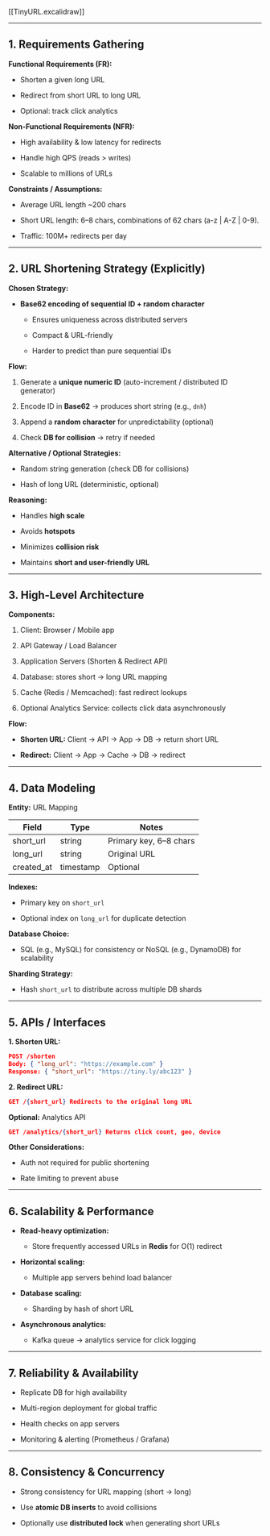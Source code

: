 [[TinyURL.excalidraw]]

---
## **1. Requirements Gathering**

**Functional Requirements (FR):**

- Shorten a given long URL
    
- Redirect from short URL to long URL
    
- Optional: track click analytics
    

**Non-Functional Requirements (NFR):**

- High availability & low latency for redirects
    
- Handle high QPS (reads > writes)
    
- Scalable to millions of URLs
    

**Constraints / Assumptions:**

- Average URL length ~200 chars
    
- Short URL length: 6–8 chars,  combinations of 62 chars (a-z | A-Z | 0-9).
    
- Traffic: 100M+ redirects per day

---
## **2. URL Shortening Strategy (Explicitly)**

**Chosen Strategy:**

- **Base62 encoding of sequential ID + random character**
    
    - Ensures uniqueness across distributed servers
        
    - Compact & URL-friendly
        
    - Harder to predict than pure sequential IDs
        

**Flow:**

1. Generate a **unique numeric ID** (auto-increment / distributed ID generator)
    
2. Encode ID in **Base62** → produces short string (e.g., `dnh`)
    
3. Append a **random character** for unpredictability (optional)
    
4. Check **DB for collision** → retry if needed
    

**Alternative / Optional Strategies:**

- Random string generation (check DB for collisions)
    
- Hash of long URL (deterministic, optional)
    

**Reasoning:**

- Handles **high scale**
    
- Avoids **hotspots**
    
- Minimizes **collision risk**
    
- Maintains **short and user-friendly URL**

---
## **3. High-Level Architecture**

**Components:**

1. Client: Browser / Mobile app
    
2. API Gateway / Load Balancer
    
3. Application Servers (Shorten & Redirect API)
    
4. Database: stores short → long URL mapping
    
5. Cache (Redis / Memcached): fast redirect lookups
    
6. Optional Analytics Service: collects click data asynchronously
    

**Flow:**

- **Shorten URL:** Client → API → App → DB → return short URL
    
- **Redirect:** Client → App → Cache → DB → redirect

---

## **4. Data Modeling**

**Entity:** URL Mapping

| Field      | Type      | Notes                  |
| ---------- | --------- | ---------------------- |
| short_url  | string    | Primary key, 6–8 chars |
| long_url   | string    | Original URL           |
| created_at | timestamp | Optional               |

**Indexes:**

- Primary key on `short_url`
    
- Optional index on `long_url` for duplicate detection
    

**Database Choice:**

- SQL (e.g., MySQL) for consistency or NoSQL (e.g., DynamoDB) for scalability
    

**Sharding Strategy:**

- Hash `short_url` to distribute across multiple DB shards


---
## **5. APIs / Interfaces**

**1. Shorten URL:**

```json
POST /shorten 
Body: { "long_url": "https://example.com" } 
Response: { "short_url": "https://tiny.ly/abc123" }
```

**2. Redirect URL:**

```json
GET /{short_url} Redirects to the original long URL
```

**Optional:** Analytics API

```json
GET /analytics/{short_url} Returns click count, geo, device
```

**Other Considerations:**

- Auth not required for public shortening
    
- Rate limiting to prevent abuse

---
## **6. Scalability & Performance**

- **Read-heavy optimization:**
    
    - Store frequently accessed URLs in **Redis** for O(1) redirect
        
- **Horizontal scaling:**
    
    - Multiple app servers behind load balancer
        
- **Database scaling:**
    
    - Sharding by hash of short URL
        
- **Asynchronous analytics:**
    
    - Kafka queue → analytics service for click logging


---
## **7. Reliability & Availability**

- Replicate DB for high availability
    
- Multi-region deployment for global traffic
    
- Health checks on app servers
    
- Monitoring & alerting (Prometheus / Grafana)
    

---

## **8. Consistency & Concurrency**

- Strong consistency for URL mapping (short → long)
    
- Use **atomic DB inserts** to avoid collisions
    
- Optionally use **distributed lock** when generating short URLs